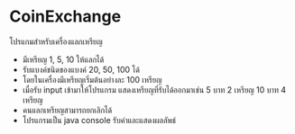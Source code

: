 # CoinExchange

โปรแกมสำหรับเครื่องแลกเหรียญ 
- มีเหรียญ 1, 5, 10 ให้แลกได้
- รับแบงค์ชนิดของแบงค์ 20, 50, 100 ได้
- โดยในเครื่องมีเหรียญเริ่มต้นอย่างละ 100 เหรียญ
- เมื่อรับ input เข้ามาให้โปรแกรม แสดงเหรียญที่รับได้ออกมาเช่น 5 บาท 2 เหรียญ 10 บาท 4 เหรียญ
- คนแลกเหรียญสามารถยกเลิกได้
- โปรแกรมเป็น java console รับค่าและแสดงผลลัพธ์
